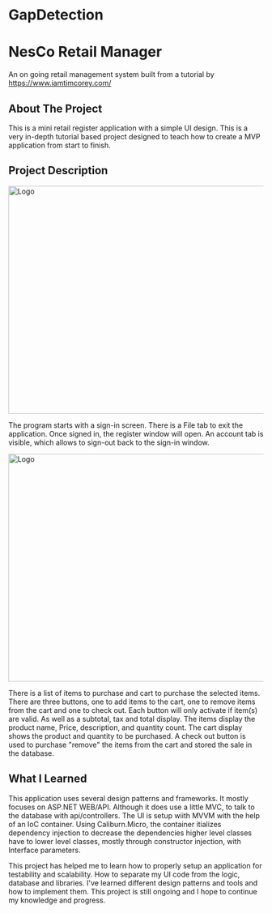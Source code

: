 # GapDetection


# NesCo Retail Manager
An on going retail management system built from a tutorial by https://www.iamtimcorey.com/

## About The Project
This is a mini retail register application with a simple UI design. This is a very in-depth tutorial based project designed to teach how to create a MVP application from start to finish.

## Project Description

<img src=".JPG" alt="Logo" width="800" height="450">

The program starts with a sign-in screen. There is a File tab to exit the application. Once signed in, the register window will open. An account tab is visible, which allows to sign-out back to the sign-in window. 

<img src=".JPG" alt="Logo" width="800" height="450">

There is a list of items to purchase and cart to purchase the selected items. There are three buttons, one to add items to the cart, one to remove items from the cart and one to check out. Each button will only activate if item(s) are valid. As well as a subtotal, tax and total display. The items display the product name, Price, description, and quantity count. The cart display shows the product and quantity to be purchased. A check out button is used to purchase "remove" the items from the cart and stored the sale in the database.

## What I Learned 
This application uses several design patterns and frameworks. It mostly focuses on ASP.NET WEB/API. Although it does use a little MVC, to talk to the database with api/controllers. The UI is setup wiith MVVM with the help of an IoC container. Using Caliburn.Micro, the container itializes dependency injection to decrease the dependencies higher level classes have to lower level classes, mostly through constructor injection, with Interface parameters.

This project has helped me to learn how to properly setup an application for testability and scalability. How to separate my UI code from the logic, database and libraries. I've learned different design patterns and tools and how to implement them. This project is still ongoing and I hope to continue my knowledge and progress.  
